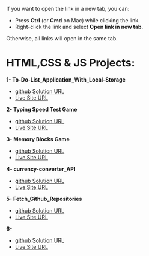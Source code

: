 If you want to open the link in a new tab, you can:

- Press **Ctrl** (or **Cmd** on Mac) while clicking the link.
- Right-click the link and select **Open link in new tab**.

Otherwise, all links will open in the same tab.

# HTML,CSS & JS Projects:

**1- To-Do-List_Application_With_Local-Storage**

- <a href="https://github.com/olahasan/To-Do-List_Application_With_Local-Storage" target="_blank">github Solution URL</a>
- <a href="https://olahasan.github.io/To-Do-List_Application_With_Local-Storage/" target="_blank">Live Site URL</a>

**2- Typing Speed Test Game**

- <a href="https://github.com/olahasan/Typing-Speed-Test-Game/tree/main" target="_blank">github Solution URL</a>
- <a href="https://olahasan.github.io/Typing-Speed-Test-Game/" target="_blank">Live Site URL</a>

**3- Memory Blocks Game**
- <a href="https://github.com/olahasan/html-css-js_Memory-Blocks-Game" target="_blank">github Solution URL</a>
- <a href="https://olahasan.github.io/html-css-js_Memory-Blocks-Game/" target="_blank">Live Site URL</a>

**4- currency-converter_API**
- <a href="https://github.com/olahasan/currency-converter_API" target="_blank">github Solution URL</a>
- <a href="https://olahasan.github.io/currency-converter_API/" target="_blank">Live Site URL</a>

**5- Fetch_Github_Repositories**
- <a href="https://github.com/olahasan/Fetch_Github_Repositories" target="_blank">github Solution URL</a>
- <a href="https://olahasan.github.io/Fetch_Github_Repositories/" target="_blank">Live Site URL</a>

**6-**
- <a href="" target="_blank">github Solution URL</a>
- <a href="" target="_blank">Live Site URL</a>
